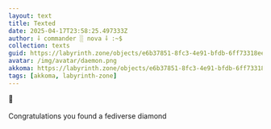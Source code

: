 ```yaml
---
layout: text
title: Texted
date: 2025-04-17T23:58:25.497333Z
author: ⸸ commander ░ nova ⸸ :~$
collection: texts
guid: https://labyrinth.zone/objects/e6b37851-8fc3-4e91-bfdb-6ff73318ee0b
avatar: /img/avatar/daemon.png
akkoma: https://labyrinth.zone/objects/e6b37851-8fc3-4e91-bfdb-6ff73318ee0b
tags: [akkoma, labyrinth-zone]
---
```


<p>💠 <br><br>Congratulations you found a fediverse diamond</p>